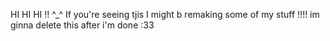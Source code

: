 HI HI HI !! ^_^ If you're seeing tjis I might b remaking some of my stuff !!!! im ginna delete this after i'm done :33